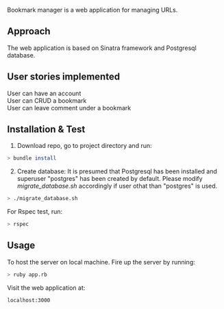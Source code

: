 Bookmark manager is a web application for managing URLs.

## Approach

The web application is based on Sinatra framework and Postgresql database.

## User stories implemented

User can have an account  
User can CRUD a bookmark  
User can leave comment under a bookmark

## Installation & Test

1. Download repo, go to project directory and run:

```bash
> bundle install
```

2. Create database: It is presumed that Postgresql has been installed and superuser "postgres" has been created by default. Please modify _migrate_database.sh_ accordingly if user othat than "postgres" is used.

```bash
> ./migrate_database.sh
```

For Rspec test, run:

```bash
> rspec
```

## Usage

To host the server on local machine. Fire up the server by running:

```bash
> ruby app.rb
```

Visit the web application at:

```
localhost:3000
```
